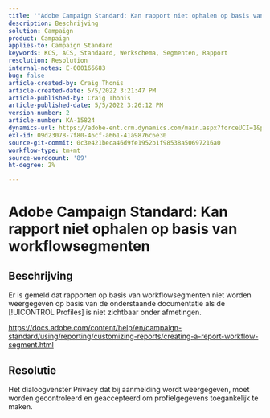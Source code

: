 ```yaml
---
title: '"Adobe Campaign Standard: Kan rapport niet ophalen op basis van workflowsegmenten'''
description: Beschrijving
solution: Campaign
product: Campaign
applies-to: Campaign Standard
keywords: KCS, ACS, Standaard, Werkschema, Segmenten, Rapport
resolution: Resolution
internal-notes: E-000166683
bug: false
article-created-by: Craig Thonis
article-created-date: 5/5/2022 3:21:47 PM
article-published-by: Craig Thonis
article-published-date: 5/5/2022 3:26:12 PM
version-number: 2
article-number: KA-15824
dynamics-url: https://adobe-ent.crm.dynamics.com/main.aspx?forceUCI=1&pagetype=entityrecord&etn=knowledgearticle&id=9599cb0f-87cc-ec11-a7b5-6045bd00d995
exl-id: 09d23078-7f80-46cf-a661-41a9876c6e30
source-git-commit: 0c3e421beca46d9fe1952b1f98538a50697216a0
workflow-type: tm+mt
source-wordcount: '89'
ht-degree: 2%

---
```


# Adobe Campaign Standard: Kan rapport niet ophalen op basis van workflowsegmenten

## Beschrijving


Er is gemeld dat rapporten op basis van workflowsegmenten niet worden weergegeven op basis van de onderstaande documentatie als de [!UICONTROL Profiles] is niet zichtbaar onder afmetingen.

https://docs.adobe.com/content/help/en/campaign-standard/using/reporting/customizing-reports/creating-a-report-workflow-segment.html


## Resolutie


Het dialoogvenster Privacy dat bij aanmelding wordt weergegeven, moet worden gecontroleerd en geaccepteerd om profielgegevens toegankelijk te maken.
